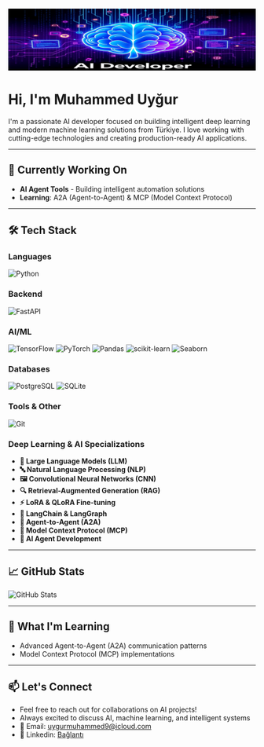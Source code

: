 ![](resized_high_quality_1200x300.png)

# Hi, I'm Muhammed Uyğur 

I'm a passionate AI developer focused on building intelligent deep learning and modern machine learning solutions from Türkiye. I love working with cutting-edge technologies and creating production-ready AI applications.

---

## 🔭 Currently Working On
- **AI Agent Tools** - Building intelligent automation solutions
- **Learning**: A2A (Agent-to-Agent) & MCP (Model Context Protocol)

---

## 🛠️ Tech Stack

### **Languages**
![Python](https://img.shields.io/badge/Python-3776AB?style=for-the-badge&logo=python&logoColor=white)

### **Backend**
![FastAPI](https://img.shields.io/badge/FastAPI-009688?style=for-the-badge&logo=fastapi&logoColor=white)

### **AI/ML**
![TensorFlow](https://img.shields.io/badge/TensorFlow-FF6F00?style=for-the-badge&logo=tensorflow&logoColor=white)
![PyTorch](https://img.shields.io/badge/PyTorch-EE4C2C?style=for-the-badge&logo=pytorch&logoColor=white)
![Pandas](https://img.shields.io/badge/Pandas-150458?style=for-the-badge&logo=pandas&logoColor=white)
![scikit-learn](https://img.shields.io/badge/scikit--learn-F7931E?style=for-the-badge&logo=scikit-learn&logoColor=white)
![Seaborn](https://img.shields.io/badge/Seaborn-3776AB?style=for-the-badge&logo=python&logoColor=white)

### **Databases**
![PostgreSQL](https://img.shields.io/badge/PostgreSQL-316192?style=for-the-badge&logo=postgresql&logoColor=white)
![SQLite](https://img.shields.io/badge/SQLite-07405E?style=for-the-badge&logo=sqlite&logoColor=white)

### **Tools & Other**
![Git](https://img.shields.io/badge/Git-F05032?style=for-the-badge&logo=git&logoColor=white)

### **Deep Learning & AI Specializations**
- **🤖 Large Language Models (LLM)**
- **🔤 Natural Language Processing (NLP)**
- **🖼️ Convolutional Neural Networks (CNN)**
- **🔍 Retrieval-Augmented Generation (RAG)**
- **⚡ LoRA & QLoRA Fine-tuning**
- **🦜 LangChain & LangGraph**
- **🤝 Agent-to-Agent (A2A)**
- **🔌 Model Context Protocol (MCP)**
- **🧠 AI Agent Development**

---

## 📈 GitHub Stats

![GitHub Stats](https://github-readme-stats.vercel.app/api?username=aimami-art&show_icons=true&theme=radical)

---

## 🌱 What I'm Learning
- Advanced Agent-to-Agent (A2A) communication patterns
- Model Context Protocol (MCP) implementations

---

## 📫 Let's Connect
- Feel free to reach out for collaborations on AI projects!
- Always excited to discuss AI, machine learning, and intelligent systems
- 📧 Email: uygurmuhammed9@icloud.com  
- 💼 Linkedin: [Bağlantı](https://www.linkedin.com/in/muhammeduygur)
  

